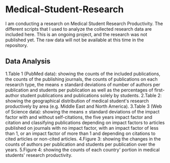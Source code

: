 # Medical-Student-Research

I am conducting a research on Medical Student Research Productivity. The different scripts that I used to analyze the collected research data are included here. This is an ongoing project, and the research was not published yet. The raw data will not be available at this time in the repository.



## Data Analysis
1.Table 1 (PubMed data): showing the counts of the included publications, the counts of the publishing journals, the counts of publications on each research type, the means ± standard deviations of number of authors per publication and students per publication as well as the percentages of first-author student publications and publications solely by students. 
2.Table 2: showing the geographical distribution of medical student's research productively by area (e.g. Middle East and North America).
3.Table 3 (Web of Science data): showing the means ± standard deviations of the impact factor with and without self-citations, the five years impact factor and citation and classifying publications depending on impact factors to articles published on journals with no impact factor, with an impact factor of less than 1, or an impact factor of more than 1 and depending on citations to cited articles or non-cited articles. 
4.Figure 3: showing the changes in the counts of authors per publication and students per publication over the years.
5.Figure 4: showing the counts of each country' portion in medical students' research productivity.

